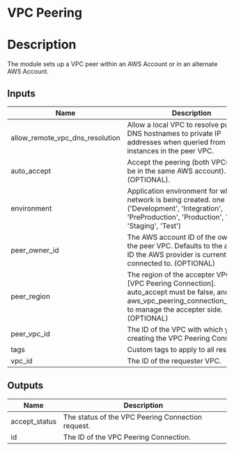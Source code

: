 # VPC Peering

# Description
The module sets up a VPC peer within an AWS Account or in an alternate AWS Account.

## Inputs

| Name | Description | Type | Default | Required |
|------|-------------|:----:|:-----:|:-----:|
| allow_remote_vpc_dns_resolution | Allow a local VPC to resolve public DNS hostnames to private IP addresses when queried from instances in the peer VPC. | string | `true` | no |
| auto_accept | Accept the peering (both VPCs need to be in the same AWS account). (OPTIONAL). | string | `false` | no |
| environment | Application environment for which this network is being created. one of: ('Development', 'Integration', 'PreProduction', 'Production', 'QA', 'Staging', 'Test') | string | `Development` | no |
| peer_owner_id | The AWS account ID of the owner of the peer VPC. Defaults to the account ID the AWS provider is currently connected to. (OPTIONAL) | string | `` | no |
| peer_region | The region of the accepter VPC of the [VPC Peering Connection]. auto_accept must be false, and use the aws_vpc_peering_connection_accepter to manage the accepter side. (OPTIONAL) | string | `` | no |
| peer_vpc_id | The ID of the VPC with which you are creating the VPC Peering Connection. | string | - | yes |
| tags | Custom tags to apply to all resources. | map | `<map>` | no |
| vpc_id | The ID of the requester VPC. | string | - | yes |

## Outputs

| Name | Description |
|------|-------------|
| accept_status | The status of the VPC Peering Connection request. |
| id | The ID of the VPC Peering Connection. |
